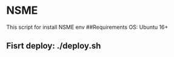# NSME
This script for install NSME env 
##Requirements
OS: Ubuntu 16+

## Fisrt deploy: ./deploy.sh 
